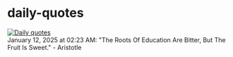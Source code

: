 # daily-quotes
[![Daily quotes](https://github.com/ceepu8/daily-quotes/actions/workflows/daily-quote.yml/badge.svg)](https://github.com/ceepu8/daily-quotes/actions/workflows/daily-quote.yml)<br/>
January 12, 2025 at 02:23 AM: "The Roots Of Education Are Bitter, But The Fruit Is Sweet." - Aristotle
